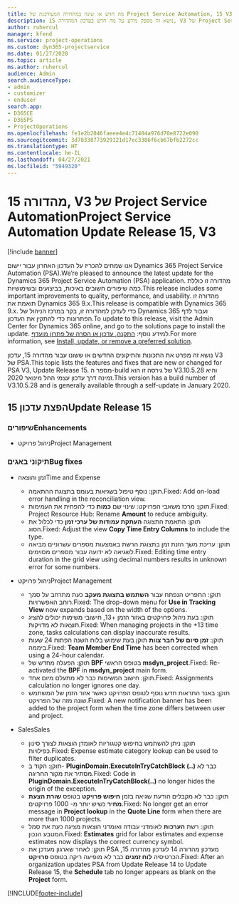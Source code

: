 ```yaml
---
title: מה חדש או שונה במהדורה המעודכנת של Project Service Automation, 15 V3
description: נושא זה מספק מידע על מה חדש בעדכון המהדורה 15, V3 של Project Service Automation.
author: ruhercul
manager: kfend
ms.service: project-operations
ms.custom: dyn365-projectservice
ms.date: 01/27/2020
ms.topic: article
ms.author: ruhercul
audience: Admin
search.audienceType:
- admin
- customizer
- enduser
search.app:
- D365CE
- D365PS
- ProjectOperations
ms.openlocfilehash: fe1e2b2046faeee4e4c71484a976d70e8722e090
ms.sourcegitcommit: 3d78338773929121d17ec3386f6cb67bfb2272cc
ms.translationtype: HT
ms.contentlocale: he-IL
ms.lasthandoff: 04/27/2021
ms.locfileid: "5949320"
---
```

# <a name="project-service-automation-update-release-15-v3"></a><span data-ttu-id="afd7a-103">מהדורה 15, V3 של Project Service Automation</span><span class="sxs-lookup"><span data-stu-id="afd7a-103">Project Service Automation Update Release 15, V3</span></span>

[!include [banner](../includes/psa-now-project-operations.md)]

<span data-ttu-id="afd7a-104">אנו שמחים להכריז על העדכון האחרון עבור יישום Dynamics 365 Project Service Automation‏ (PSA).</span><span class="sxs-lookup"><span data-stu-id="afd7a-104">We’re pleased to announce the latest update for the Dynamics 365 Project Service Automation (PSA) application.</span></span> <span data-ttu-id="afd7a-105">מהדורה זו כוללת כמה שיפורים חשובים באיכות, בביצועים ובשימושיות.</span><span class="sxs-lookup"><span data-stu-id="afd7a-105">This release includes some important improvements to quality, performance, and usability.</span></span> <span data-ttu-id="afd7a-106">מהדורה זו תואמת את Dynamics 365 9.x.</span><span class="sxs-lookup"><span data-stu-id="afd7a-106">This release is compatible with Dynamics 365 9.x.</span></span> <span data-ttu-id="afd7a-107">כדי לעדכן למהדורה זו, בקר במרכז הניהול של Dynamics 365 ועבור לדף הפתרונות כדי להתקין את העדכון.</span><span class="sxs-lookup"><span data-stu-id="afd7a-107">To update to this release, visit the Admin Center for Dynamics 365 online, and go to the solutions page to install the update.</span></span> <span data-ttu-id="afd7a-108">למידע נוסף: [התקנה, עדכון או הסרה של פתרון מועדף](/power-platform/admin/install-remove-preferred-solution).</span><span class="sxs-lookup"><span data-stu-id="afd7a-108">For more information, see [Install, update, or remove a preferred solution](/power-platform/admin/install-remove-preferred-solution).</span></span>

<span data-ttu-id="afd7a-109">נושא זה מפרט את התכונות והתיקונים החדשים או ששונו עבור מהדורה 15, עדכון V3 של PSA.</span><span class="sxs-lookup"><span data-stu-id="afd7a-109">This topic lists the features and fixes that are new or changed for PSA V3, Update Release 15.</span></span> <span data-ttu-id="afd7a-110">מספר ה-build של גירסה זו הוא V3.10.5.28 והיא זמינה דרך עדכון עצמי החל מינואר 2020.</span><span class="sxs-lookup"><span data-stu-id="afd7a-110">This version has a build number of V3.10.5.28 and is generally available through a self-update in January 2020.</span></span>

## <a name="update-release-15"></a><span data-ttu-id="afd7a-111">הפצת עדכון 15</span><span class="sxs-lookup"><span data-stu-id="afd7a-111">Update Release 15</span></span> 

### <a name="enhancements"></a><span data-ttu-id="afd7a-112">שיפורים</span><span class="sxs-lookup"><span data-stu-id="afd7a-112">Enhancements</span></span>

- <span data-ttu-id="afd7a-113">ניהול פרויקט</span><span class="sxs-lookup"><span data-stu-id="afd7a-113">Project Management</span></span>

### <a name="bug-fixes"></a><span data-ttu-id="afd7a-114">תיקוני באגים</span><span class="sxs-lookup"><span data-stu-id="afd7a-114">Bug fixes</span></span>

- <span data-ttu-id="afd7a-115">זמן והוצאה</span><span class="sxs-lookup"><span data-stu-id="afd7a-115">Time and Expense</span></span>

  - <span data-ttu-id="afd7a-116">תוקן: נוסף טיפול בשגיאות בעומס בתצוגת ההתאמה.</span><span class="sxs-lookup"><span data-stu-id="afd7a-116">Fixed: Add on-load error handling in the reconciliation view.</span></span>
  - <span data-ttu-id="afd7a-117">תוקן: מרכז משאבי הפרויקט: שינוי שם **כמות** כדי להפחית את העמימות.</span><span class="sxs-lookup"><span data-stu-id="afd7a-117">Fixed: Project Resource Hub: Rename **Amount** to reduce ambiguity.</span></span>
  - <span data-ttu-id="afd7a-118">תוקן: התאמת התצוגה **העתקת עמודות של ערכי זמן** כדי לכלול את הסוג.</span><span class="sxs-lookup"><span data-stu-id="afd7a-118">Fixed: Adjust the view **Copy Time Entry Columns** to include the type.</span></span>
  - <span data-ttu-id="afd7a-119">תוקן: עריכת משך הזנת זמן בתצוגת הרשת באמצעות מספרים עשרוניים מביאה לשגיאה לא ידועה עבור מספרים מסוימים.</span><span class="sxs-lookup"><span data-stu-id="afd7a-119">Fixed: Editing time entry duration in the grid view using decimal numbers results in unknown error for some numbers.</span></span>

- <span data-ttu-id="afd7a-120">ניהול פרויקט</span><span class="sxs-lookup"><span data-stu-id="afd7a-120">Project Management</span></span>

  - <span data-ttu-id="afd7a-121">תוקן: התפריט הנפתח עבור **השתמש בתצוגת מעקב** כעת מתרחב על סמך רוחב האפשרויות.</span><span class="sxs-lookup"><span data-stu-id="afd7a-121">Fixed: The drop-down menu for **Use in Tracking View** now expands based on the width of the options.</span></span>
  - <span data-ttu-id="afd7a-122">תוקן: בעת ניהול פרויקטים באזור הזמן +13, חישובי משימות יכולים להציג תוצאות לא מדויקות.</span><span class="sxs-lookup"><span data-stu-id="afd7a-122">Fixed: When managing projects in the +13 time zone, tasks calculations can display inaccurate results.</span></span>
  - <span data-ttu-id="afd7a-123">תוקן: **זמן סיום של חבר צוות** תוקן בעת שימוש בלוח השנה הפתוח 24 שעות ביממה.</span><span class="sxs-lookup"><span data-stu-id="afd7a-123">Fixed: **Team Member End Time** has been corrected when using a 24-hour calendar.</span></span>
  - <span data-ttu-id="afd7a-124">תוקן: הפעלה מחדש של **BPF** בטופס הראשי **msdyn_project**.</span><span class="sxs-lookup"><span data-stu-id="afd7a-124">Fixed: Re-activated the **BPF** in **msdyn_project** main form.</span></span>
  - <span data-ttu-id="afd7a-125">תוקן: חישוב המשימות כבר לא מתעלם מיום אחד.</span><span class="sxs-lookup"><span data-stu-id="afd7a-125">Fixed: Assignments calculation no longer ignores one day.</span></span>
  - <span data-ttu-id="afd7a-126">תוקן: באנר התראות חדש נוסף לטופס הפרויקט כאשר אזור הזמן של המשתמש שונה מזה של הפרויקט.</span><span class="sxs-lookup"><span data-stu-id="afd7a-126">Fixed: A new notification banner has been added to the project form when the time zone differs between user and project.</span></span>

- <span data-ttu-id="afd7a-127">Sales</span><span class="sxs-lookup"><span data-stu-id="afd7a-127">Sales</span></span>

  - <span data-ttu-id="afd7a-128">תוקן: ניתן להשתמש בחיפוש קטגוריות לאומדן הוצאות לצורך סינון כפילויות.</span><span class="sxs-lookup"><span data-stu-id="afd7a-128">Fixed: Expense estimate category lookup can be used to filter duplicates.</span></span>
  - <span data-ttu-id="afd7a-129">תוקן: הקוד ב- **PluginDomain.ExecuteInTryCatchBlock (..)** כבר לא מסתיר את מקור החריגה.</span><span class="sxs-lookup"><span data-stu-id="afd7a-129">Fixed: Code in **PluginDomain.ExecuteInTryCatchBlock(..)** no longer hides the origin of the exception.</span></span>
  - <span data-ttu-id="afd7a-130">תוקן: כבר לא מקבלים הודעת שגיאה בזמן **חיפוש פרויקט** בטופס **שורת הצעת מחיר** כשיש יותר מ- 1000 פרויקטים.</span><span class="sxs-lookup"><span data-stu-id="afd7a-130">Fixed: No longer get an error message in **Project lookup** in the **Quote Line** form when there are more than 1000 projects.</span></span>
  - <span data-ttu-id="afd7a-131">תוקן: רשת **הערכות** לאומדני עבודה ואומדני הוצאות מציגה כעת את סמל המטבע הנכון.</span><span class="sxs-lookup"><span data-stu-id="afd7a-131">Fixed: **Estimates** grid for labor estimates and expense estimates now displays the correct currency symbol.</span></span>
  - <span data-ttu-id="afd7a-132">תוקן: לאחר שארגון מעדכן את PSA מעדכון מהדורה 14 לעדכון מהדורה 15, הכרטיסיה **לוח זמנים** כבר לא מופיעה ריקה בטופס **פרויקט**.</span><span class="sxs-lookup"><span data-stu-id="afd7a-132">Fixed: After an organization updates PSA from Update Release 14 to Update Release 15, the **Schedule** tab no longer appears as blank on the **Project** form.</span></span>


[!INCLUDE[footer-include](../includes/footer-banner.md)]